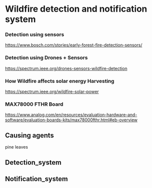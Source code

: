 # Wildfire detection and notification system 
###  Detection using sensors 
https://www.bosch.com/stories/early-forest-fire-detection-sensors/
### Detection using Drones + Sensors
https://spectrum.ieee.org/drones-sensors-wildfire-detection
### How Wildfire affects solar energy Harvesting
https://spectrum.ieee.org/wildfire-solar-power
### MAX78000 FTHR Board
https://www.analog.com/en/resources/evaluation-hardware-and-software/evaluation-boards-kits/max78000fthr.html#eb-overview

## Causing agents
pine leaves 
## Detection_system 


## Notification_system 
